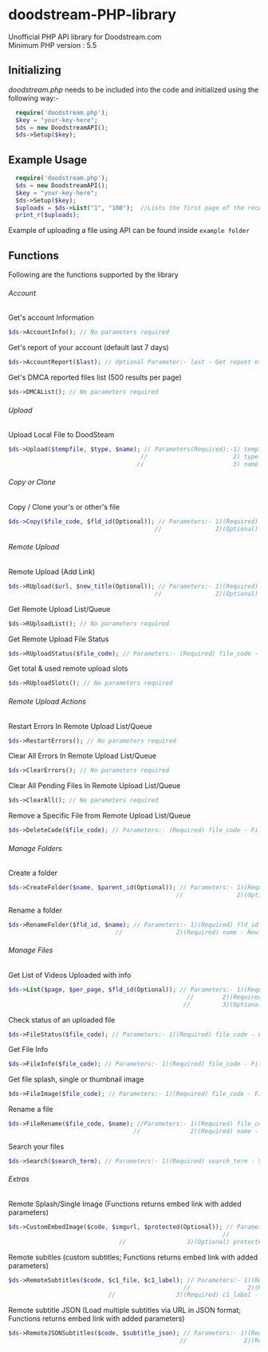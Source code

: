# doodstream-PHP-library
Unofficial PHP API library for Doodstream.com <br>
Minimum PHP version : 5.5


## Initializing
*doodstream.php* needs to be included into the code and initialized using the following way:- 

```php
  require('doodstream.php');
  $key = "your-key-here";
  $ds = new DoodstreamAPI();
  $ds->Setup($key);
  ```

## Example Usage

```php
  require('doodstream.php');
  $ds = new DoodstreamAPI();
  $key = "your-key-here";
  $ds->Setup($key);
  $uploads = $ds->List("1", "100");  //Lists the first page of the recent uploads(100 per page as defined)
  print_r($uploads);
```
Example of uploading a file using API can be found inside `example folder`


## Functions

Following are the functions supported by the library
###### Account
Get's account Information
```php
$ds->AccountInfo(); // No parameters required
```
Get's report of your account (default last 7 days)
```php
$ds->AccountReport($last); // Optional Parameter:- last - Get repost of last x days
```
Get's DMCA reported files list (500 results per page)
```php
$ds->DMCAList(); // No parameters required
```

###### Upload
Upload Local File to DoodSteam 
```php
$ds->Upload($tempfile, $type, $name); // Parameters(Required):-1) tempfile - Location of the file's temporary location on the server, called using $_FILES['video']['tmp_name']
                                     //                        2) type - Video Extention, called using $_FILES['video']['type'] 
                                    //                         3) name - Name you want to save the video with, needs to full name with extention for example :- Video1.mp4
```
###### Copy or Clone <br>
Copy / Clone your's or other's file
```php
$ds->Copy($file_code, $fld_id(Optional)); // Parameters:- 1)(Required) file_code - File code of the video you want to copy
                                         //               2)(Optional) fld_id - Folder ID to store inside
```

###### Remote Upload
Remote Upload (Add Link)
```php
$ds->RUpload($url, $new_title(Optional)); // Parameters:- 1)(Required) url - URL to remote upload
                                         //               2)(Optional) new_title - Set a custom video title
```
Get Remote Upload List/Queue
```php
$ds->RUploadList(); // No parameters required
```

Get Remote Upload File Status
```php
$ds->RUploadStatus($file_code); // Parameters:- (Required) file_code - File code of the file in Remote Upload Queue
```

Get total & used remote upload slots
```php
$ds->RUploadSlots(); // No parameters required
```

###### Remote Upload Actions

Restart Errors In Remote Upload List/Queue
```php
$ds->RestartErrors(); // No parameters required
```

Clear All Errors In Remote Upload List/Queue
```php
$ds->ClearErrors(); // No parameters required
```

Clear All Pending Files In Remote Upload List/Queue
```php
$ds->ClearAll(); // No parameters required
```

Remove a Specific File from Remote Upload List/Queue
```php
$ds->DeleteCode($file_code); // Parameters:- (Required) file_code - File code to be removed from Remote Upload List/Queue
```
###### Manage Folders

Create a folder
```php
$ds->CreateFolder($name, $parent_id(Optional)); // Parameters:- 1)(Required) name - Name of the folder to be created
                                               //               2)(Optional) parent_id - Parent folder ID
```

Rename a folder
```php
$ds->RenameFolder($fld_id, $name); // Parameters:- 1)(Required) fld_id - Folder ID
	                          //               2)(Required) name - New name of the folder
```

###### Manage Files

Get List of Videos Uploaded with info
```php
$ds->List($page, $per_page, $fld_id(Optional)); // Parameters:- 1)(Required) page - Pagination , page number from which results have to shown (1 for the most recent uploads; Ascending Order followed)
	                                              //        2)(Required) per_page - Max videos per page (Cannot be more than 200)
	                                             //         3)(Optional) fld_id - Show videos inside a specific folder 
```

Check status of an uploaded file
```php
$ds->FileStatus($file_code); // Parameters:- 1)(Required) file_code - File Code
```

Get File Info
```php
$ds->FileInfo($file_code); // Parameters:- 1)(Required) file_code - File Code
```

Get file splash, single or thumbnail image
```php
$ds->FileImage($file_code); // Parameters:- 1)(Required) file_code - File Code
```

Rename a file
```php
$ds->FileRename($file_code, $name); //Parameters:- 1)(Required) file_code - File Code
                                   //              2)(Required) name - New File Name
```

Search your files
```php
$ds->Search($search_term); // Parameters:- 1)(Required) search_term - Search term
```


###### Extras 

Remote Splash/Single Image (Functions returns embed link with added parameters)
```php
$ds->CustomEmbedImage($code, $imgurl, $protected(Optional)); // Parameters:- 1)(Required) code/url - File code of the video OR insert an embed url of the video in the parameter(If using a url, make sure it includes https://, do not pass protected embed link)
                                                            //                2)(Required) imgurl - URL of the image you want to set as the splash/single image
							   //                 3)(Optional) protected - Return protected embed url if set this parameter to 1, defaults to Null/Static URL if not set. 
```

Remote subitles (custom subtitles; Functions returns embed link with added parameters)
```php
$ds->RemoteSubtitles($code, $c1_file, $c1_label); // Parameters:- 1)(Required) code/url - File code of the video OR insert an embed url of the video in the parameter(If using a url, make sure it includes https://, do not pass protected embed link)
                                                 //                2)(Required) c1_file - Subtitle URL (srt or vtt)
					        //                 3)(Required) c1_label - Subtitle language or any lable
```

Remote subtitle JSON (Load multiple subtitles via URL in JSON format; Functions returns embed link with added parameters)
```php
$ds->RemoteJSONSubtitles($code, $subtitle_json); // Parameters:- 1)(Required) code/url - File code of the video OR insert an embed url of the video in the parameter(If using a url, make sure it includes https://, do not pass protected embed link)
                                                //                2)(Required) subtitle_json - Multiple subtitle in JSON format  (Look at https://doodstream.com/api-docs#remote-subtitle-json for example)
```
